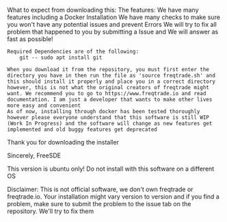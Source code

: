 What to expect from downloading this:
	The features:
		We have many features including a Docker Installation
		We have many checks to make sure you won't have any potential issues and prevent Errors
		We will try to fix all problem that happened to you by submitting a Issue and We will answer as fast as possible!
	
	Required Dependencies are of the following:
		git -- sudo apt install git

	When you download it from the repository, you must first enter the directory you have in then run the file as 'source freqtrade.sh' and this should install it properly and place you in a correct directory
	however, this is not what the original creators of freqtrade might want. We recommend you to go to https://www.freqtrade.io and read documentation. I am just a developer that wants to make other lives more easy and convenient
	As of now, installing through docker has been tested thoroughly however please everyone understand that this software is still WIP (Work In Progress) and the software will change as new features get implemented and old buggy features get deprecated

Thank you for downloading the installer

Sincerely, FreeSDE

This version is ubuntu only! Do not install with this software on a different OS

Disclaimer: This is not official software, we don't own freqtrade or freqtrade.io. Your installation might vary version to version and if you find a problem, make sure to submit the problem to the issue tab on the repository. We'll try to fix them

